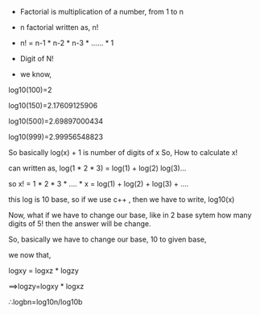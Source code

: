 
* Factorial is multiplication of a number, from 1 to n
* n factorial written as, n!
* n! = n-1 * n-2 * n-3 * ...... * 1

* Digit of N!
* we know,

log10(100)=2

log10(150)=2.17609125906

log10(500)=2.69897000434

log10(999)=2.99956548823

So basically log(x) + 1 is number of digits of x
So, How to calculate x!

can written as, log(1 * 2 * 3) = log(1) + log(2) log(3)...

so x! = 1 * 2 * 3 * .... * x = log(1) + log(2) + log(3) + ....

this log is 10 base, so if we use c++ , then we have to write, log10(x)


Now, what if we have to change our base, like in 2 base sytem how many digits of 5!
then the answer will be change.

So, basically we have to change our base, 10 to given base, 

we now that,

logxy = logxz * logzy

⟹logzy=logxy * logxz

∴logbn=log10n/log10b

